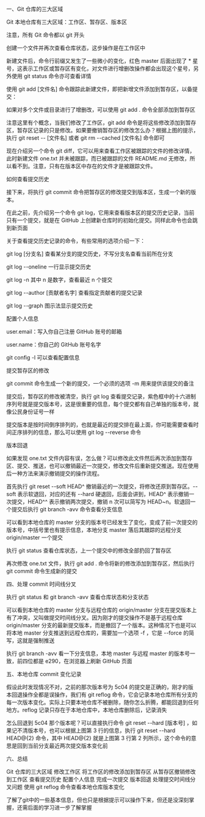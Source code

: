 一、Git 仓库的三大区域

Git 本地仓库有三大区域：工作区、暂存区、版本区

注意，所有 Git 命令都以 git 开头

创建一个文件并再次查看仓库状态，这步操作是在工作区中

新建文件后，命令行前缀又发生了一些微小的变化，红色 master 后面出现了 * 星号，这表示工作区或暂存区有变化，对文件进行增删改操作都会出现这个星号，另外使用 git status 命令亦可查看详情

使用 git add [文件名] 命令跟踪此新建文件，即把新增文件添加到暂存区，以备提交：

如果对多个文件或目录进行了增删改，可以使用 git add . 命令全部添加到暂存区

注意这里有个概念，当我们修改了工作区，git add 命令是将这些修改添加到暂存区，暂存区记录的只是修改。如果要撤销暂存区的修改怎么办？根据上图的提示，执行 git reset -- [文件名] 或者 git rm --cached [文件名] 命令即可

现在介绍另一个命令 git diff，它可以用来查看工作区被跟踪的文件的修改详情，此时新建文件 one.txt 并未被跟踪，而已被跟踪的文件 README.md 无修改，所以看不到。注意，只有在版本区中存在的文件才是被跟踪文件。

如何查看提交历史

接下来，将执行 git commit 命令把暂存区的修改提交到版本区，生成一个新的版本。

在此之前，先介绍另一个命令 git log，它用来查看版本区的提交历史记录，当前只有一个提交，就是在 GitHub 上创建新仓库时的初始化提交。同样此命令也会跳到新页面

关于查看提交历史记录的命令，有些常用的选项介绍一下：

git log [分支名] 查看某分支的提交历史，不写分支名查看当前所在分支

git log --oneline 一行显示提交历史

git log -n 其中 n 是数字，查看最近 n 个提交

git log --author [贡献者名字] 查看指定贡献者的提交记录

git log --graph 图示法显示提交历史

配置个人信息

user.email：写入你自己注册 GitHub 账号的邮箱

user.name：你自己的 GitHub 账号名字

git config -l 可以查看配置信息

提交暂存区的修改

git commit 命令生成一个新的提交，一个必须的选项 -m 用来提供该提交的备注

提交后，暂存区的修改被清空，执行 git log 查看提交记录，紫色框中的十六进制序列号就是提交版本号，这是很重要的信息，每个提交都有自己单独的版本号，就像公民身份证号一样

提交版本是按时间倒序排列的，也就是最近的提交排在最上面，你可能需要查看时间正序排列的信息，那么可以使用 git log --reverse 命令

版本回退

如果发现 one.txt 文件内容有误，怎么做？可以修改此文件然后再次添加到暂存区、提交、推送，也可以撤销最近一次提交，修改文件后重新提交推送。现在使用后一种方法来演示撤销提交的操作流程。

首先执行 git reset --soft HEAD^ 撤销最近的一次提交，将修改还原到暂存区。--soft 表示软退回，对应的还有 --hard 硬退回，后面会讲到，HEAD^ 表示撤销一次提交，HEAD^^ 表示撤销两次提交，撤销 n 次可以简写为 HEAD~n。软退回一个提交后执行 git branch -avv 命令查看分支信息

可以看到本地仓库的 master 分支的版本号已经发生了变化，变成了前一次提交的版本号，中括号里也有提示信息，本地分支 master 落后其跟踪的远程分支 origin/master 一个提交

执行 git status 查看仓库状态，上一个提交中的修改全部扔回了暂存区

再次修改 one.txt 文件，执行 git add . 命令将新的修改添加到暂存区，然后执行 git commit 命令生成新的提交

四、处理 commit 时间线分叉

执行 git status 和 git branch -avv 查看仓库状态和分支状态

可以看到本地仓库的 master 分支与远程仓库的 origin/master 分支在提交版本上有了冲突，又叫做提交时间线分叉。因为刚才的提交操作不是基于远程仓库 origin/master 分支的最新提交版本，而是撤回了一个版本。这种情况下也是可以将本地 master 分支推送到远程仓库的，需要加一个选项 -f ，它是 --force 的简写，这就是强制推送

执行 git branch -avv 看一下分支信息，本地 master 与远程 master 的版本号一致，前四位都是 e290，在浏览器上刷新 GitHub 页面

五、本地仓库 commit 变化记录

假设此时发现情况不对，之前的那次版本号为 5c04 的提交是正确的，刚才的版本回退操作全都是误操作，我们有 git reflog 命令，它会记录本地仓库所有分支的每一次版本变化。实际上只要本地仓库不被删除，随你怎么折腾，都能回退到任何地方。reflog 记录只存在于本地仓库中，本地仓库删除后，记录消失

怎么回退到 5c04 那个版本呢？可以直接执行命令 git reset --hard [版本号] ，如果记不清版本号，也可以根据上图第 3 行的信息，执行 git reset --hard HEAD@{2} 命令，其中 HEAD@{2} 就是上图第 3 行第 2 列所示，这个命令的意思是回到当前分支最近两次提交版本变化前

六、总结

Git 仓库的三大区域
修改工作区
将工作区的修改添加到暂存区
从暂存区撤销修改到工作区
查看提交历史
配置个人信息
完成一次提交
版本回退
处理提交时间线分叉问题
使用 git reflog 命令查看本地仓库版本变化

了解了git中的一些基本信息，但也只是根据提示可以操作下来，但还是没深刻掌握，还需后面的学习进一步了解掌握
